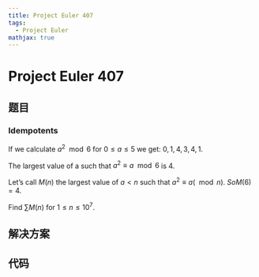 ```yaml
---
title: Project Euler 407
tags:
  - Project Euler
mathjax: true
---
```

<escape><!-- more --></escape>
    


# Project Euler 407
## 题目
### Idempotents

If we calculate $a^2 \mod 6$ for $0 \le a \le 5$ we get: $0,1,4,3,4,1$.

The largest value of a such that $a^2 ≡ a \mod 6$ is $4$.

Let’s call $M(n)$ the largest value of $a < n$ such that $a^2 \equiv a (\mod n)$. $So M(6) = 4$.

Find $\sum M(n)$ for $1 \le n \le 10^7$.


## 解决方案


## 代码


